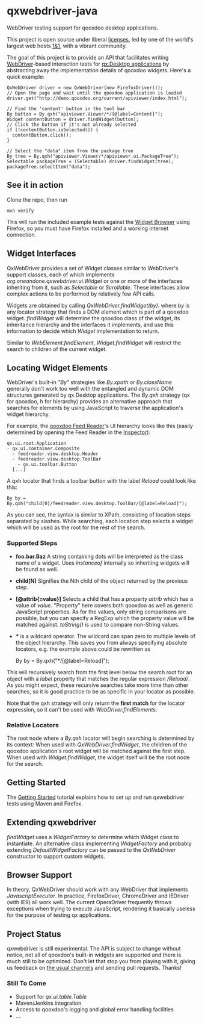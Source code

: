 # qxwebdriver-java

WebDriver testing support for qooxdoo desktop applications.

This project is open source under liberal [licenses](license.txt), led by one of the world's largest web hosts [1&1](http://www.1and1.com), with a vibrant community.

The goal of this project is to provide an API that facilitates writing [WebDriver](http://seleniumhq.org/docs/03_webdriver.html)-based interaction tests for [qx.Desktop applications](http://manual.qooxdoo.org/current/pages/desktop.html) by abstracting away the implementation details of qooxdoo widgets. Here's a quick example:

    QxWebDriver driver = new QxWebDriver(new FirefoxDriver());
    // Open the page and wait until the qooxdoo application is loaded
    driver.get("http://demo.qooxdoo.org/current/apiviewer/index.html");

    // Find the 'content' button in the tool bar
    By button = By.qxh("apiviewer.Viewer/*/[@label=Content]");
    Widget contentButton = driver.findWidget(button);
    // Click the button if it's not already selected
    if (!contentButton.isSelected()) {
      contentButton.click();
    }

    // Select the "data" item from the package tree
    By tree = By.qxh("apiviewer.Viewer/*/apiviewer.ui.PackageTree");
    Selectable packageTree = (Selectable) driver.findWidget(tree);
    packageTree.selectItem("data");

## See it in action

Clone the repo, then run

    mvn verify

This will run the included example tests against the [Widget Browser](http://demo.qooxdoo.org/current/widgetbrowser/) using Firefox, so you must have Firefox installed and a working internet connection.

## Widget Interfaces

QxWebDriver provides a set of Widget classes similar to WebDriver's support classes, each of which implements _org.oneandone.qxwebdriver.ui.Widget_ or one or more of the interfaces inheriting from it, such as _Selectable_ or _Scrollable_. These interfaces allow complex actions to be performed by relatively few API calls.

Widgets are obtained by calling _QxWebDriver.findWidget(by)_. where _by_ is any locator strategy that finds a DOM element which is part of a qooxdoo widget. _findWidget_ will determine the qooxdoo class of the widget, its inheritance hierarchy and the interfaces it implements, and use this information to decide which _Widget_ implementation to return.

Similar to _WebElement.findElement_, _Widget.findWidget_ will restrict the search to children of the current widget.

## Locating Widget Elements

WebDriver's built-in _"By"_ strategies like _By.xpath_ or _By.className_ generally don't work too well with the entangled and dynamic DOM structures generated by qx.Desktop applications. The _By.qxh_ strategy (qx for qooxdoo, h for hierarchy) provides an alternative approach that searches for elements by using JavaScript to traverse the application's widget hierarchy.

For example, the [qooxdoo Feed Reader](http://demo.qooxdoo.org/current/feedreader/)'s UI hierarchy looks like this (easily determined by opening the Feed Reader in the [Inspector](http://demo.qooxdoo.org/current/inspector/)):

    qx.ui.root.Application
    - qx.ui.container.Composite
      - feedreader.view.desktop.Header
      - feedreader.view.desktop.ToolBar
        - qx.ui.toolbar.Button
      [...]

A qxh locator that finds a toolbar button with the label _Reload_ could look like this:

    By by = By.qxh("child[0]/feedreader.view.desktop.ToolBar/[@label=Reload]");

As you can see, the syntax is similar to XPath, consisting of location steps separated by slashes. While searching, each location step selects a widget which will be used as the root for the rest of the search.

### Supported Steps

*   **foo.bar.Baz** A string containing dots will be interpreted as the class name of a widget. Uses _instanceof_ internally so inheriting widgets will be found as well.
*   **child[N]** Signifies the Nth child of the object returned by the previous step.
*   **[@attrib{=value}]** Selects a child that has a property _attrib_ which has a value of _value_. "Property" here covers both qooxdoo as well as generic JavaScript properties. As for the values, only string comparisons are possible, but you can specify a RegExp which the property value will be matched against. _toString()_ is used to compare non-String values.
*  __\*__ is a wildcard operator. The wildcard can span zero to multiple levels of the object hierarchy. This saves you from always specifying absolute locators, e.g. the example above could be rewritten as


    By by = By.qxh("*/[@label=Reload]");

This will recursively search from the first level below the search root for an object with a _label_ property that matches the regular expression _/Reload/_. As you might expect, these recursive searches take more time than other searches, so it is good practice to be as specific in your locator as possible.

Note that the qxh strategy will only return the **first match** for the locator expression, so it can't be used with _WebDriver.findElements_.

### Relative Locators

The root node where a _By.qxh_ locator will begin searching is determined by its context: When used with _QxWebDriver.findWidget_, the children of the qooxdoo application's root widget will be matched against the first step.
When used with _Widget.findWidget_, the widget itself will be the root node for the search.

## Getting Started
The [Getting Started](https://github.com/qooxdoo/qxwebdriver-java/wiki/Getting-Started) tutorial explains how to set up and run qxwebdriver tests using Maven and Firefox.

## Extending qxwebdriver

_findWidget_ uses a _WidgetFactory_ to determine which Widget class to instantiate. An alternative class implementing _WidgetFactory_ and probably extending _DefaultWidgetFactory_ can be passed to the _QxWebDriver_ constructor to support custom widgets.

## Browser Support

In theory, QxWebDriver should work with any WebDriver that implements _JavascriptExecutor_. In practice, FirefoxDriver, ChromeDriver and IEDriver (with IE9) all work well. The current OperaDriver frequently throws exceptions when trying to execute JavaScript, rendering it basically useless for the purpose of testing qx applications.

## Project Status

qxwebdriver is still experimental. The API is subject to change without notice, not all of qooxdoo's built-in widgets are supported and there is much still to be optimized. Don't let that stop you from playing with it, giving us feedback on [the usual channels](http://qooxdoo.org/community/) and sending pull requests. Thanks!

### Still To Come

* Support for _qx.ui.table.Table_
* Maven/Jenkins integration
* Access to qooxdoo's logging and global error handling facilities
* ...
